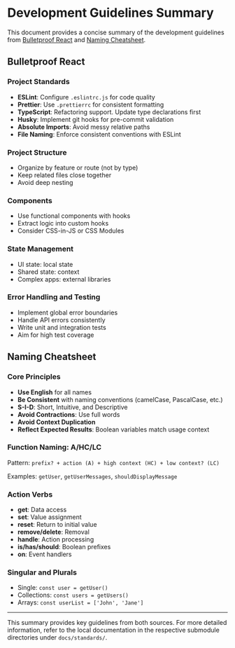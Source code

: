 <!-- MAX_TOKENS: 2000 -->

# Development Guidelines Summary

This document provides a concise summary of the development guidelines from
[Bulletproof React](../../docs/standards/bulletproof-react/README.md) and
[Naming Cheatsheet](../../docs/standards/naming-cheatsheet/README.md).

## Bulletproof React

### Project Standards

- **ESLint**: Configure `.eslintrc.js` for code quality
- **Prettier**: Use `.prettierrc` for consistent formatting
- **TypeScript**: Refactoring support. Update type declarations first
- **Husky**: Implement git hooks for pre-commit validation
- **Absolute Imports**: Avoid messy relative paths
- **File Naming**: Enforce consistent conventions with ESLint

### Project Structure

- Organize by feature or route (not by type)
- Keep related files close together
- Avoid deep nesting

### Components

- Use functional components with hooks
- Extract logic into custom hooks
- Consider CSS-in-JS or CSS Modules

### State Management

- UI state: local state
- Shared state: context
- Complex apps: external libraries

### Error Handling and Testing

- Implement global error boundaries
- Handle API errors consistently
- Write unit and integration tests
- Aim for high test coverage

## Naming Cheatsheet

### Core Principles

- **Use English** for all names
- **Be Consistent** with naming conventions (camelCase, PascalCase, etc.)
- **S-I-D**: Short, Intuitive, and Descriptive
- **Avoid Contractions**: Use full words
- **Avoid Context Duplication**
- **Reflect Expected Results**: Boolean variables match usage context

### Function Naming: A/HC/LC

Pattern: `prefix? + action (A) + high context (HC) + low context? (LC)`

Examples: `getUser`, `getUserMessages`, `shouldDisplayMessage`

### Action Verbs

- **get**: Data access
- **set**: Value assignment
- **reset**: Return to initial value
- **remove/delete**: Removal
- **handle**: Action processing
- **is/has/should**: Boolean prefixes
- **on**: Event handlers

### Singular and Plurals

- Single: `const user = getUser()`
- Collections: `const users = getUsers()`
- Arrays: `const userList = ['John', 'Jane']`

---

This summary provides key guidelines from both sources. For more detailed information,
refer to the local documentation in the respective submodule directories under `docs/standards/`.
